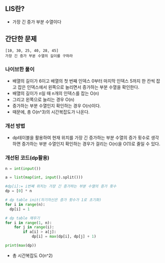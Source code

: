 ## LIS란?
  - 가장 긴 증가 부분 수열이다 

## 간단한 문제
  ```
  [10, 30, 25, 40, 28, 45]
  가장 긴 증가 부분 수열의 길이를 구하라
  ```
### 나이브한 풀이 
  - 배열의 길이가 6이고 배열의 첫 번째 인덱스 0부터 마지막 인덱스 5까지 한 칸씩 잡고 잡은 인덱스에서 왼쪽으로 늘리면서 증가하는 부분 수열을 확인한다.
  - 배열의 길이가 n일 때 n개의 인덱스를 잡는 O(n)
  - 그리고 왼쪽으로 늘리는 경우 O(n)
  - 증가하는 부분 수열인지 확인하는 경우 O(n)이다.
  - 때문에, 총 O(n^3)의 시간복잡도가 나온다.
### 개선 방법
  - dp테이블을 활용하여 현재 위치를 가장 긴 증가하는 부분 수열의 증가 횟수로 생각하면 증가하는 부분 수열인지 확인하는 경우가 걸리는 O(n)을 O(1)로 줄일 수 있다. 

### 개선된 코드(dp활용)
  ``` python
  n = int(input())

  a = list(map(int, input().split()))

  #dp[i]:= i번째 위치는 가장 긴 증가하는 부분 수열의 증가 횟수 
  dp = [0] * n
  
  # dp table init(자기자신은 증가 횟수가 1로 초기화)
  for i in range(n):
    dp[i] = 1

  # dp table 채우기
  for i in range(1, n):
      for j in range(i):
          if a[i] > a[j]:
              dp[i] = max(dp[i], dp[j] + 1)

  print(max(dp))
  ```
  - 총 시간복잡도 O(n^2)
